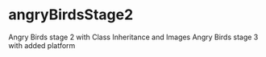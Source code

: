 # angryBirdsStage2
Angry Birds stage 2 with Class Inheritance and Images
Angry Birds stage 3 with added platform